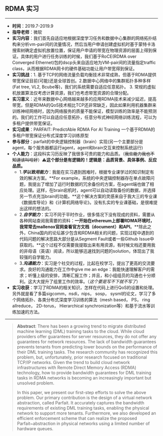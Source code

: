 ## RDMA 实习

---

- **时间**：2019.7-2019.9
- **指导老师**：微软
- **实习内容**：我们首先自适应地根据深度学习任务和数据中心集群的网络拓扑结构来分析vm-pair间的流量情况，然后当用户申请创建虚拟机时基于蒙特卡洛搜索树确定虚拟机放置位置，保证用户申请的带宽在物理资源的层面上得到保证。具体的用户进行任务训练的时候，我们基于RoCE(RDMA over Converged Ethernet)包的dscp头来自适应地为VM-pair间的流量指定traffic class，从而根据RDMA网卡的硬件基础功能让用户带宽得到保证。
- **实习挑战**：1. 基于TCP的网络流量负载均衡技术非常成熟，但基于RDMA提供带宽保证目前(可能)还是全球首创。2.数据中心网络中的集群拓扑多种多样(Fat tree, VL2, Bcube等)，我们的系统需要自适应任意拓扑。 3. 常规的虚拟机放置算法仅考虑计算资源，我们也考虑带宽资源的合理分配。
- **实习意义**：近年来数据中心网络越来越多的应用RDMA技术来减少延迟，提高带宽，但是RDMA的QoS技术相比TCP还非常缺乏，因此如果利用机器集群来训练神经网络时，因为网络服务的质量不能保证，模型训练的效率是不能预测的。我们的工作可以自适应任意拓扑，任意分布式神经网络训练流程，可以为多租户提供带宽保证。
- **实习成果**：PARFAIT: PredictAble RDMA For AI Training 一个基于RDMA的多租户带宽保证分布式深度学习训练原型
- **参与部分**：parfait的中央逻辑控制器（brain）实现(另一个主要部分是agent，每个服务器都运行agent，agent和brain交互来控制系统运行)
- **个人能力**：这段科实习历反映了我很多可贵的能力和品质。（~~我些能力我也不知道该叫啥好~~）⚠️**这个部分是有逻辑的！逻辑是：品质背景、具体事例、反应品质。**
  - 1.***学以致用能力***：我能在实习遇到困难时，根据专业课学过的知识制定有效的解决方案。**For example，系统的中央逻辑控制器存在单点故障问题，我提出了增加了运行时数据的冗余备份的方案，在agent端也做了相应处理。这样，在brain宕机时，agent可以自动读取备份的数据，并选择另一节点充当brain的功能。**这个解决方案的灵感来自于我大三的专业课《数据库导论》和《计算机网络导论》。没有扎实的专业课基础，是很难提出这样的想法的。
  - 2.***自学能力***：实习不同于平时作业，很多情况下没有现成的资料，需要从各种网站查阅我需要的资料：**一开始在ethereum上部署RDMA环境时，我常常去mallenox官网查看官方文档（document）和API**。**除此之外，China国内的论坛甚少包含和RDMA相关的问题，实现过程中遇到的代码问题的解决思路大部分是从Segment Fault或者一些Github Issue中获取的。**这个过程不仅需要我提取出来有用资源，有时候文档还要用我的非母语（英语）阅读，所以能够迅速找到问题的solution，体现出了我较强的自学能力。
  - 3.***沟通能力***：实习是个社交的过程，比起在校学习，提出了更高的交流要求。良好的沟通能力在工作中give me an edge：我能快速理解客户的需求；听懂上级的安排，清晰汇报工作；并且，和小组组员的沟通也十分顺利。这大大提升了组里工作的效率。（*这个要是写不下就不写了*）
- **实习收获**：学习了RDMA的相关知识，怎样在代码上进行QoS的设置和处理。另外就是看了多篇sigcomm，nsdi，nips， sosp， sysml的论文，学习了多个网络拓扑、各类分布式深度学习训练的算法（mesh based， PS， ring allreduce， 2D-torus， Hierarchical synchronization等）和基于流水等训练加速的方法。

---

>  **Abstract**:  There has been a growing trend to migrate distributed machine learning (DML) training tasks to the cloud. While cloud  providers offer guarantees for server resources, they do not offer any guarantees for network resources. The lack of bandwidth guarantees prevents tenants from predicting lower bounds on the performance of their DML training tasks. The research community has recognized this problem, but, unfortunately, prior research focused on traditional TCP/IP networks. Given the trend to build cloud network infrastructures with Remote Direct Memory Access (RDMA) technology, how to provide bandwidth guarantees for DML training tasks in RDMA networks is becoming an increasingly important but unsolved problem.
> 
> In this paper, we present our first-step efforts to solve the above problem. Our primary contribution  is the design of a virtual network abstraction, called Parfait. It accurately captures the bandwidth requirements of existing DML training tasks, enabling the physical network to support more tenants. Furthermore, we also developed an efficient enforcement scheme that can realize the proposed Parfait~abstraction in physical networks using a limited number of hardware queues.
